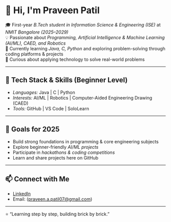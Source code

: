 # 👋 Hi, I'm Praveen Patil  

🎓 First-year *B.Tech student in Information Science & Engineering (ISE)* at *NMIT Bangalore (2025–2029)*  
💡 Passionate about *Programming, Artificial Intelligence & Machine Learning (AI/ML), CAED, and Robotics*  
🌱 Currently learning *Java, C, Python* and exploring problem-solving through coding platforms & projects  
🚀 Curious about applying technology to solve real-world problems  

---

## 🔧 Tech Stack & Skills (Beginner Level)
- *Languages:* Java | C | Python  
- *Interests:* AI/ML | Robotics | Computer-Aided Engineering Drawing (CAED)  
- *Tools:* GitHub | VS Code | SoloLearn  

---

## 📌 Goals for 2025
- Build strong foundations in programming & core engineering subjects  
- Explore beginner-friendly *AI/ML projects*  
- Participate in *hackathons & coding competitions*  
- Learn and share projects here on GitHub  

---

## 📫 Connect with Me
- [LinkedIn](https://www.linkedin.com/in/praveen-patil-531464379?lipi=urn%3Ali%3Apage%3Ad_flagship3_profile_view_base_contact_details%3B7Sypt19qSdKc8t9bUQqk5A%3D%3D) 
- Email: (praveen.a.patil07@gmail.com)  

---

⭐ “Learning step by step, building brick by brick.”
